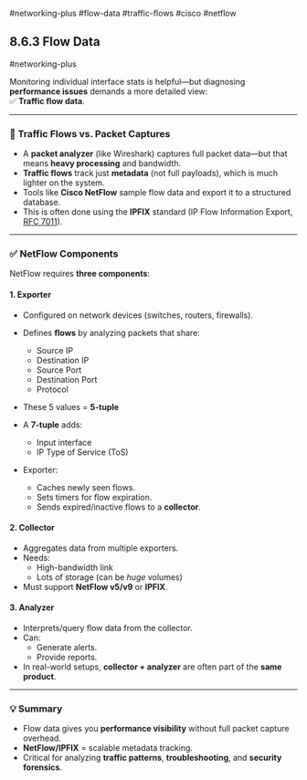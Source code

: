 #networking-plus #flow-data #traffic-flows #cisco #netflow
## 8.6.3 Flow Data  
#networking-plus

Monitoring individual interface stats is helpful—but diagnosing **performance issues** demands a more detailed view:  
✅ **Traffic flow data**.

---

### 🧱 Traffic Flows vs. Packet Captures

- A **packet analyzer** (like Wireshark) captures full packet data—but that means **heavy processing** and bandwidth.
- **Traffic flows** track just **metadata** (not full payloads), which is much lighter on the system.
- Tools like **Cisco NetFlow** sample flow data and export it to a structured database.
- This is often done using the **IPFIX** standard (IP Flow Information Export, [RFC 7011](https://tools.ietf.org/html/rfc7011)).

---

### ✅ NetFlow Components

NetFlow requires **three components**:

#### 1. **Exporter**  
- Configured on network devices (switches, routers, firewalls).  
- Defines **flows** by analyzing packets that share:
  - Source IP
  - Destination IP
  - Source Port
  - Destination Port
  - Protocol  
- These 5 values = **5-tuple**  
- A **7-tuple** adds:
  - Input interface  
  - IP Type of Service (ToS)

- Exporter:
  - Caches newly seen flows.
  - Sets timers for flow expiration.
  - Sends expired/inactive flows to a **collector**.

#### 2. **Collector**  
- Aggregates data from multiple exporters.
- Needs:
  - High-bandwidth link
  - Lots of storage (can be *huge* volumes)
- Must support **NetFlow v5/v9** or **IPFIX**.

#### 3. **Analyzer**  
- Interprets/query flow data from the collector.
- Can:
  - Generate alerts.
  - Provide reports.
- In real-world setups, **collector + analyzer** are often part of the **same product**.

---

### 💡 Summary

- Flow data gives you **performance visibility** without full packet capture overhead.
- **NetFlow/IPFIX** = scalable metadata tracking.
- Critical for analyzing **traffic patterns**, **troubleshooting**, and **security forensics**.



